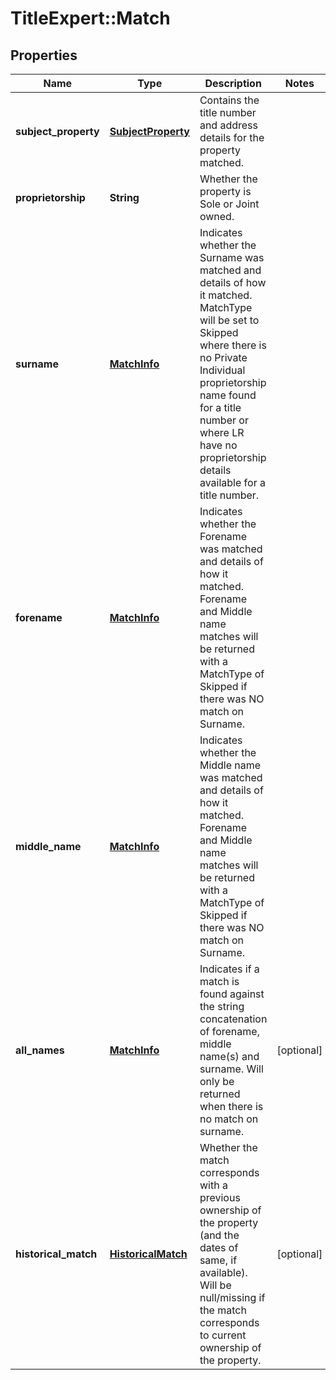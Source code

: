 # TitleExpert::Match

## Properties
Name | Type | Description | Notes
------------ | ------------- | ------------- | -------------
**subject_property** | [**SubjectProperty**](SubjectProperty.md) | Contains the title number and address details for the property matched. | 
**proprietorship** | **String** | Whether the property is Sole or Joint owned. | 
**surname** | [**MatchInfo**](MatchInfo.md) | Indicates whether the Surname was matched and details of how it matched. MatchType will be set to Skipped where there is no Private Individual proprietorship name found for a title number or where LR have no proprietorship details available for a title number. | 
**forename** | [**MatchInfo**](MatchInfo.md) | Indicates whether the Forename was matched and details of how it matched. Forename and Middle name matches will be returned with a MatchType of Skipped if there was NO match on Surname. | 
**middle_name** | [**MatchInfo**](MatchInfo.md) | Indicates whether the Middle name was matched and details of how it matched. Forename and Middle name matches will be returned with a MatchType of Skipped if there was NO match on Surname. | 
**all_names** | [**MatchInfo**](MatchInfo.md) | Indicates if a match is found against the string concatenation of forename, middle name(s) and surname. Will only be returned when there is no match on surname. | [optional] 
**historical_match** | [**HistoricalMatch**](HistoricalMatch.md) | Whether the match corresponds with a previous ownership of the property (and the dates of same, if available). Will be null/missing if the match corresponds to current ownership of the property. | [optional] 


